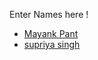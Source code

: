 Enter Names here !
- [Mayank Pant](https://github.com/obiwan04kanobi)
- [supriya singh](https://github.com/supriyasingh45)
